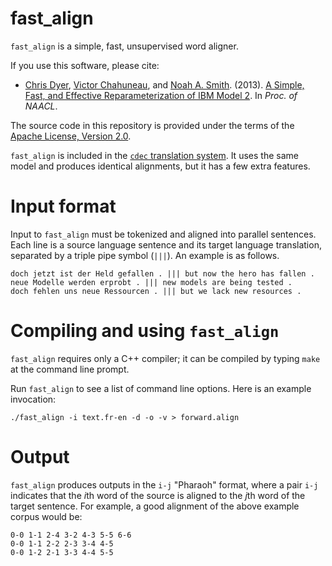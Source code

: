 fast_align
==========

`fast_align` is a simple, fast, unsupervised word aligner.

If you use this software, please cite:
* [Chris Dyer](http://www.cs.cmu.edu/~cdyer), [Victor Chahuneau](http://victor.chahuneau.fr), and [Noah A. Smith](http://www.cs.cmu.edu/~nasmith). (2013). [A Simple, Fast, and Effective Reparameterization of IBM Model 2](http://www.ark.cs.cmu.edu/cdyer/fast_valign.pdf). In *Proc. of NAACL*.

The source code in this repository is provided under the terms of the [Apache License, Version 2.0](http://www.apache.org/licenses/LICENSE-2.0.html).

`fast_align` is included in the [`cdec` translation system](http://www.cdec-decoder.org/). It uses the same model and produces identical alignments, but it has a few extra features.

# Input format

Input to `fast_align` must be tokenized and aligned into parallel sentences. Each line is a source language sentence and its target language translation, separated by a triple pipe symbol (`|||`). An example is as follows.

    doch jetzt ist der Held gefallen . ||| but now the hero has fallen .
    neue Modelle werden erprobt . ||| new models are being tested .
    doch fehlen uns neue Ressourcen . ||| but we lack new resources .

# Compiling and using `fast_align`

`fast_align` requires only a C++ compiler; it can be compiled by typing `make` at the command line prompt.

Run `fast_align` to see a list of command line options. Here is an example invocation:

    ./fast_align -i text.fr-en -d -o -v > forward.align

# Output

`fast_align` produces outputs in the `i-j` "Pharaoh" format, where a pair `i-j` indicates that the <i>i</i>th word of the source is aligned to the <i>j</i>th word of the target sentence. For example, a good alignment of the above example corpus would be:

    0-0 1-1 2-4 3-2 4-3 5-5 6-6
    0-0 1-1 2-2 2-3 3-4 4-5
    0-0 1-2 2-1 3-3 4-4 5-5


